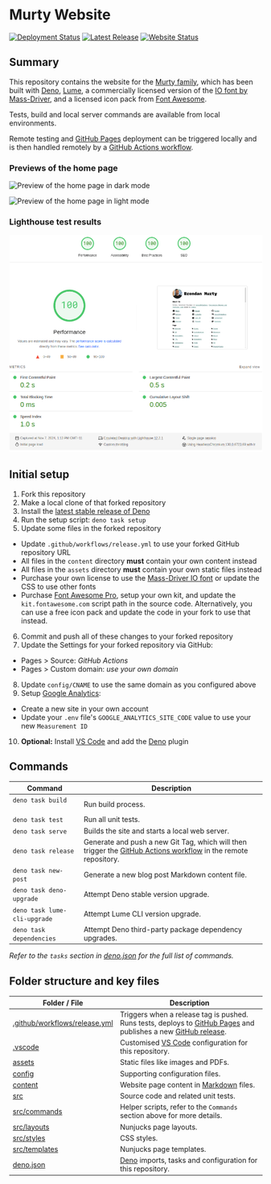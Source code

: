 # Murty Website

[ ![Deployment Status](https://img.shields.io/github/actions/workflow/status/brendanmurty/site/release.yml?label=Deployment%20Status&style=flat-square&labelColor=%23222222)](https://github.com/brendanmurty/site/actions/workflows/release.yml)
[ ![Latest Release](https://img.shields.io/github/v/release/brendanmurty/site?label=Latest%20Release&style=flat-square&color=%2323c5b0&labelColor=%23222222)](https://github.com/brendanmurty/site/releases)
[ ![Website Status](https://img.shields.io/website?url=https%3A%2F%2Fmurty.au&up_message=online&down_message=offline&style=flat-square&logo=globe&label=Website%20Status&labelColor=%23222222)](https://murty.au)

## Summary

This repository contains the website for the [Murty family](https://murty.au/), which has been built with [Deno](https://deno.land/), [Lume](https://lumeland.github.io/), a commercially licensed version of the [IO font by Mass-Driver](https://io.mass-driver.com/), and a licensed icon pack from [Font Awesome](https://fontawesome.com/).

Tests, build and local server commands are available from local environments.

Remote testing and [GitHub Pages](https://pages.github.com/) deployment can be triggered locally and is then handled remotely by a [GitHub Actions workflow](.github/workflows/release.yml).

### Previews of the home page

![Preview of the home page in dark mode](assets/docs/home-dark.png)

![Preview of the home page in light mode](assets/docs/home-light.png)

### Lighthouse test results

[![Lighthouse test results](assets/docs/lighthouse-performance-test-results.png)](https://pagespeed.web.dev/analysis/https-murty-au/463mvuyx3j?form_factor=desktop)

## Initial setup

1. Fork this repository
2. Make a local clone of that forked repository
3. Install the [latest stable release of Deno](https://deno.com/)
4. Run the setup script: `deno task setup`
5. Update some files in the forked repository

- Update `.github/workflows/release.yml` to use your forked GitHub repository URL
- All files in the `content` directory **must** contain your own content instead
- All files in the `assets` directory **must** contain your own static files instead
- Purchase your own license to use the [Mass-Driver IO font](https://io.mass-driver.com/) or update the CSS to use other fonts
- Purchase [Font Awesome Pro](https://fontawesome.com/), setup your own kit, and update the `kit.fontawesome.com` script path in the source code. Alternatively, you can use a free icon pack and update the code in your fork to use that instead.

6. Commit and push all of these changes to your forked repository
7. Update the Settings for your forked repository via GitHub:

- Pages > Source: _GitHub Actions_
- Pages > Custom domain: _use your own domain_

8. Update `config/CNAME` to use the same domain as you configured above
9. Setup [Google Analytics](https://analytics.google.com/):

- Create a new site in your own account
- Update your `.env` file's `GOOGLE_ANALYTICS_SITE_CODE` value to use your new `Measurement ID`

10. **Optional:** Install [VS Code](https://code.visualstudio.com/) and add the [Deno](https://marketplace.visualstudio.com/items?itemName=denoland.vscode-deno) plugin

## Commands

| Command | Description |
| ---- | ---- |
| `deno task build` &nbsp; &nbsp; &nbsp; &nbsp; &nbsp; &nbsp; &nbsp; &nbsp; &nbsp; &nbsp;  | Run build process. |
| `deno task test`  | Run all unit tests. |
| `deno task serve` | Builds the site and starts a local web server. |
| `deno task release` | Generate and push a new Git Tag, which will then trigger the [GitHub Actions workflow](.github/workflows/release.yml) in the remote repository. |
| `deno task new-post` | Generate a new blog post Markdown content file. |
| `deno task deno-upgrade` | Attempt Deno stable version upgrade. |
| `deno task lume-cli-upgrade` | Attempt Lume CLI version upgrade. |
| `deno task dependencies` | Attempt Deno third-party package dependency upgrades. |

_Refer to the `tasks` section in [deno.json](deno.json) for the full list of commands._

## Folder structure and key files

| Folder / File | Description |
| ---- | ---- |
| [.github/workflows/release.yml](.github/workflows/release.yml) | Triggers when a release tag is pushed. Runs tests, deploys to [GitHub Pages](https://pages.github.com/) and publishes a new [GitHub release](https://github.com/brendanmurty/site/releases). |
| [.vscode](.vscode/) | Customised [VS Code](https://code.visualstudio.com/) configuration for this repository. |
| [assets](assets/) | Static files like images and PDFs. |
| [config](config) | Supporting configuration files. |
| [content](content/) | Website page content in [Markdown](https://daringfireball.net/projects/markdown/syntax) files. |
| [src](src/) | Source code and related unit tests. |
| [src/commands](src/commands) | Helper scripts, refer to the `Commands` section above for more details. |
| [src/layouts](src/layouts) | Nunjucks page layouts. |
| [src/styles](src/styles) | CSS styles. |
| [src/templates](src/templates) | Nunjucks page templates. |
| [deno.json](deno.json) | [Deno](https://deno.land/) imports, tasks and configuration for this repository. |

